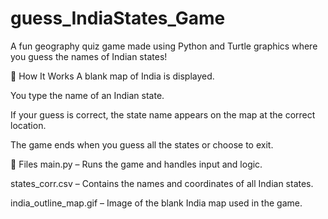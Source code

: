 # guess_IndiaStates_Game
A fun geography quiz game made using Python and Turtle graphics where you guess the names of Indian states!

🧠 How It Works
A blank map of India is displayed.

You type the name of an Indian state.

If your guess is correct, the state name appears on the map at the correct location.

The game ends when you guess all the states or choose to exit.

📂 Files
main.py – Runs the game and handles input and logic.

states_corr.csv – Contains the names and coordinates of all Indian states.

india_outline_map.gif – Image of the blank India map used in the game.
